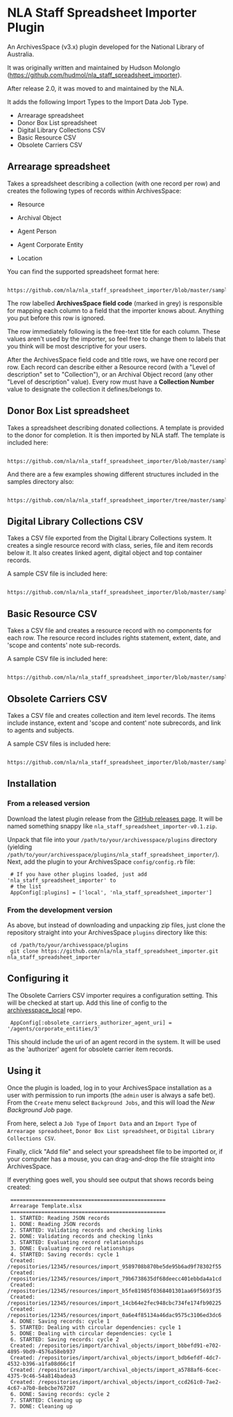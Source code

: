 NLA Staff Spreadsheet Importer Plugin
=====================================

An ArchivesSpace (v3.x) plugin developed for the National Library of Australia.

It was originally written and maintained by Hudson Molonglo (https://github.com/hudmol/nla_staff_spreadsheet_importer).

After release 2.0, it was moved to and maintained by the NLA.

It adds the following Import Types to the Import Data Job Type.

  * Arrearage spreadsheet
  * Donor Box List spreadsheet
  * Digital Library Collections CSV
  * Basic Resource CSV
  * Obsolete Carriers CSV


Arrearage spreadsheet
---------------------

Takes a spreadsheet
describing a collection (with one record per row) and creates the
following types of records within ArchivesSpace:

  * Resource

  * Archival Object

  * Agent Person

  * Agent Corporate Entity

  * Location

You can find the supported spreadsheet format here:

     https://github.com/nla/nla_staff_spreadsheet_importer/blob/master/samples/Arrearage%20Template.xlsx

The row labelled **ArchivesSpace field code** (marked in grey) is
responsible for mapping each column to a field that the importer knows
about.  Anything you put before this row is ignored.

The row immediately following is the free-text title for each column.
These values aren't used by the importer, so feel free to change them
to labels that you think will be most descriptive for your users.

After the ArchivesSpace field code and title rows, we have one record
per row.  Each record can describe either a Resource record (with a
"Level of description" set to "Collection"), or an Archival Object
record (any other "Level of description" value).  Every row must have
a **Collection Number** value to designate the collection it
defines/belongs to.


Donor Box List spreadsheet
--------------------------

Takes a spreadsheet describing donated collections. A template is provided
to the donor for completion. It is then imported by NLA staff. The template
is included here:

     https://github.com/nla/nla_staff_spreadsheet_importer/blob/master/samples/Donor%20Box%20List%20Template.xlsx

And there are a few examples showing different structures included in the samples directory also:

     https://github.com/nla/nla_staff_spreadsheet_importer/tree/master/samples


Digital Library Collections CSV
-------------------------------

Takes a CSV file exported from the Digital Library Collections system. It creates a single resource
record with class, series, file and item records below it. It also creates linked agent, digital object
and top container records.

A sample CSV file is included here:

     https://github.com/nla/nla_staff_spreadsheet_importer/blob/master/samples/dlc.csv


Basic Resource CSV
------------------

Takes a CSV file and creates a resource record with no components for each row. The resource record
includes rights statement, extent, date, and 'scope and contents' note sub-records.

A sample CSV file is included here:

      https://github.com/nla/nla_staff_spreadsheet_importer/blob/master/samples/basic_resource.csv


Obsolete Carriers CSV
---------------------

Takes a CSV file and creates collection and item level records. The items include instance, extent and
'scope and content' note subrecords, and link to agents and subjects.

A sample CSV files is included here:

      https://github.com/nla/nla_staff_spreadsheet_importer/blob/master/samples/obsolete_carriers.csv


## Installation

### From a released version

Download the latest plugin release from the
[GitHub releases page](https://github.com/nla/nla_staff_spreadsheet_importer/releases).
It will be named something snappy like
`nla_staff_spreadsheet_importer-v0.1.zip`.

Unpack that file into your `/path/to/your/archivesspace/plugins`
directory (yielding
`/path/to/your/archivesspace/plugins/nla_staff_spreadsheet_importer/`).
Next, add the plugin to your ArchivesSpace `config/config.rb` file:

     # If you have other plugins loaded, just add 'nla_staff_spreadsheet_importer' to
     # the list
     AppConfig[:plugins] = ['local', 'nla_staff_spreadsheet_importer']

### From the development version

As above, but instead of downloading and unpacking zip files, just
clone the repository straight into your ArchivesSpace `plugins`
directory like this:

     cd /path/to/your/archivesspace/plugins
     git clone https://github.com/nla/nla_staff_spreadsheet_importer.git nla_staff_spreadsheet_importer


## Configuring it

The Obsolete Carriers CSV importer requires a configuration setting. This will be checked at start up. Add this line of
config to the [archivesspace_local](https://github.com/nla/archivesspace_local) repo.

     AppConfig[:obsolete_carriers_authorizer_agent_uri] = '/agents/corporate_entities/3'

This should include the uri of an agent record in the system. It will be used as the 'authorizer'
agent for obsolete carrier item records.


## Using it

Once the plugin is loaded, log in to your ArchivesSpace installation
as a user with permission to run imports (the `admin` user is always a
safe bet).  From the  `Create` menu select `Background Jobs`, and this
will load the *New Background Job* page.

From here, select a `Job Type` of `Import Data` and an `Import Type`
of `Arrearage spreadsheet`, `Donor Box List spreadsheet`, or
`Digital Library Collections CSV`.

Finally, click "Add file" and select your spreadsheet file to be
imported or, if your computer has a mouse, you can drag-and-drop the
file straight into ArchivesSpace.

If everything goes well, you should see output that shows records
being created:

     ==================================================
     Arrearage Template.xlsx
     ==================================================
     1. STARTED: Reading JSON records
     1. DONE: Reading JSON records
     2. STARTED: Validating records and checking links
     2. DONE: Validating records and checking links
     3. STARTED: Evaluating record relationships
     3. DONE: Evaluating record relationships
     4. STARTED: Saving records: cycle 1
     Created: /repositories/12345/resources/import_9589708b870be5de95b6ad9f78302f55
     Created: /repositories/12345/resources/import_79b6738635df68deecc401ebbda4a1cd
     Created: /repositories/12345/resources/import_b5fe81985f0368401301aa69f5693f35
     Created: /repositories/12345/resources/import_14cb64e2fec948cbc734fe174fb90225
     Created: /repositories/12345/resources/import_0a6e4f85134a46dac9575c3106ed3dc6
     4. DONE: Saving records: cycle 1
     5. STARTED: Dealing with circular dependencies: cycle 1
     5. DONE: Dealing with circular dependencies: cycle 1
     6. STARTED: Saving records: cycle 2
     Created: /repositories/import/archival_objects/import_bbbefd91-e702-4895-9bd9-4576a58eb937
     Created: /repositories/import/archival_objects/import_bdb6efdf-4dc7-4532-b396-a1fa08d66c1f
     Created: /repositories/import/archival_objects/import_a5788af6-6cec-4375-9c46-54a814badea3
     Created: /repositories/import/archival_objects/import_ccd261c0-7ae2-4c67-a7b0-8ebcbe767207
     6. DONE: Saving records: cycle 2
     7. STARTED: Cleaning up
     7. DONE: Cleaning up

